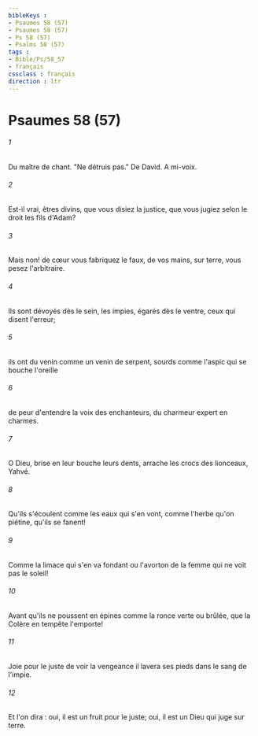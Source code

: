 ```yaml
---
bibleKeys : 
- Psaumes 58 (57)
- Psaumes 58 (57)
- Ps 58 (57)
- Psalms 58 (57)
tags : 
- Bible/Ps/58_57
- français
cssclass : français
direction : ltr
---
```


# Psaumes 58 (57)

###### 1
Du maître de chant. "Ne détruis pas." De David. A mi-voix.
###### 2
Est-il vrai, êtres divins, que vous disiez la justice, que vous jugiez selon le droit les fils d'Adam?
###### 3
Mais non! de cœur vous fabriquez le faux, de vos mains, sur terre, vous pesez l'arbitraire.
###### 4
Ils sont dévoyés dès le sein, les impies, égarés dès le ventre, ceux qui disent l'erreur;
###### 5
ils ont du venin comme un venin de serpent, sourds comme l'aspic qui se bouche l'oreille
###### 6
de peur d'entendre la voix des enchanteurs, du charmeur expert en charmes.
###### 7
O Dieu, brise en leur bouche leurs dents, arrache les crocs des lionceaux, Yahvé.
###### 8
Qu'ils s'écoulent comme les eaux qui s'en vont, comme l'herbe qu'on piétine, qu'ils se fanent!
###### 9
Comme la limace qui s'en va fondant ou l'avorton de la femme qui ne voit pas le soleil!
###### 10
Avant qu'ils ne poussent en épines comme la ronce verte ou brûlée, que la Colère en tempête l'emporte!
###### 11
Joie pour le juste de voir la vengeance il lavera ses pieds dans le sang de l'impie.
###### 12
Et l'on dira : oui, il est un fruit pour le juste; oui, il est un Dieu qui juge sur terre.
